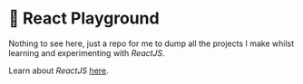 # 🧪 React Playground

Nothing to see here, just a repo for me to dump all the projects I make whilst learning and experimenting with *ReactJS*.

Learn about *ReactJS* [here](https://reactjs.org/).